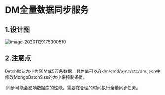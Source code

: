 # DM全量数据同步服务

## 1.设计图

![image-20201129175300510](../../doc/image-20201129175300510.png)

## 2.注意点

​	Batch默认大小为50M或5万条数据，具体值可以在dm/cmd/sync/etc/dm.json中修改MongoBatchSize的大小来控制条数。

​	同步可能会影响数据库的性能，需要在合理的时间执行全量同步任务。

